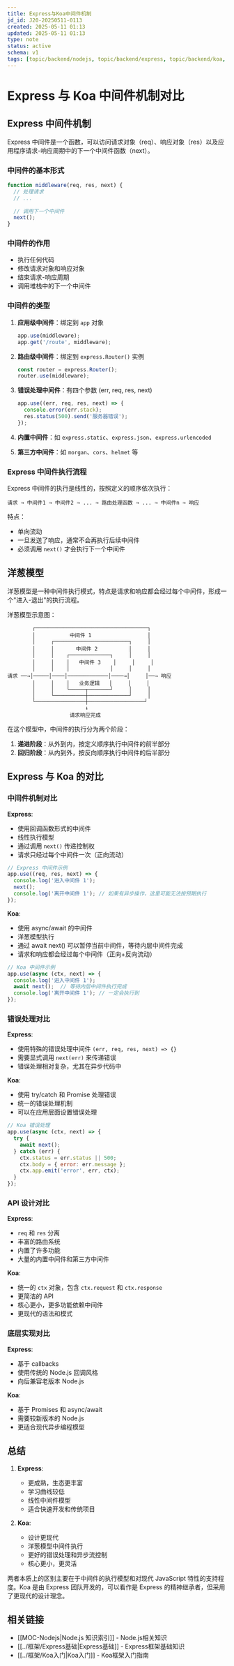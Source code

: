 ```yaml
---
title: Express与Koa中间件机制
jd_id: J20-20250511-0113
created: 2025-05-11 01:13
updated: 2025-05-11 01:13
type: note
status: active
schema: v1
tags: [topic/backend/nodejs, topic/backend/express, topic/backend/koa, topic/architecture]
---
```


# Express 与 Koa 中间件机制对比

## Express 中间件机制

Express 中间件是一个函数，可以访问请求对象（req）、响应对象（res）以及应用程序请求-响应周期中的下一个中间件函数（next）。

### 中间件的基本形式

```javascript
function middleware(req, res, next) {
  // 处理请求
  // ...
  
  // 调用下一个中间件
  next();
}
```

### 中间件的作用

- 执行任何代码
- 修改请求对象和响应对象
- 结束请求-响应周期
- 调用堆栈中的下一个中间件

### 中间件的类型

1. **应用级中间件**：绑定到 `app` 对象
   ```javascript
   app.use(middleware);
   app.get('/route', middleware);
   ```

2. **路由级中间件**：绑定到 `express.Router()` 实例
   ```javascript
   const router = express.Router();
   router.use(middleware);
   ```

3. **错误处理中间件**：有四个参数 (err, req, res, next)
   ```javascript
   app.use((err, req, res, next) => {
     console.error(err.stack);
     res.status(500).send('服务器错误');
   });
   ```

4. **内置中间件**：如 `express.static`、`express.json`、`express.urlencoded`

5. **第三方中间件**：如 `morgan`、`cors`、`helmet` 等

### Express 中间件执行流程

Express 中间件的执行是线性的，按照定义的顺序依次执行：

```
请求 → 中间件1 → 中间件2 → ... → 路由处理函数 → ... → 中间件n → 响应
```

特点：
- 单向流动
- 一旦发送了响应，通常不会再执行后续中间件
- 必须调用 `next()` 才会执行下一个中间件

## 洋葱模型

洋葱模型是一种中间件执行模式，特点是请求和响应都会经过每个中间件，形成一个"进入-退出"的执行流程。

洋葱模型示意图：
```
        ┌────────────────────────────────────┐
        │           中间件 1                  │
        │     ┌────────────────────────┐     │
        │     │       中间件 2          │     │
        │     │    ┌─────────────┐     │     │
        │     │    │   中间件 3    │     │     │
        │     │    │             │     │     │
请求 ──→│─────│────│─────────────│────→│     │──→ 响应
        │     │    │   业务逻辑   │     │     │
        │     │    └─────┬───────┘     │     │
        │     └──────────┼─────────────┘     │
        └────────────────┼──────────────────┘
                         ↓
                    请求响应完成
```

在这个模型中，中间件的执行分为两个阶段：
1. **递进阶段**：从外到内，按定义顺序执行中间件的前半部分
2. **回归阶段**：从内到外，按反向顺序执行中间件的后半部分

## Express 与 Koa 的对比

### 中间件机制对比

**Express**:
- 使用回调函数形式的中间件
- 线性执行模型
- 通过调用 `next()` 传递控制权
- 请求只经过每个中间件一次（正向流动）

```javascript
// Express 中间件示例
app.use((req, res, next) => {
  console.log('进入中间件 1');
  next();
  console.log('离开中间件 1'); // 如果有异步操作，这里可能无法按预期执行
});
```

**Koa**:
- 使用 async/await 的中间件
- 洋葱模型执行
- 通过 await next() 可以暂停当前中间件，等待内层中间件完成
- 请求和响应都会经过每个中间件（正向+反向流动）

```javascript
// Koa 中间件示例
app.use(async (ctx, next) => {
  console.log('进入中间件 1');
  await next();  // 等待内层中间件执行完成
  console.log('离开中间件 1'); // 一定会执行到
});
```

### 错误处理对比

**Express**:
- 使用特殊的错误处理中间件 `(err, req, res, next) => {}`
- 需要显式调用 `next(err)` 来传递错误
- 错误处理相对复杂，尤其在异步代码中

**Koa**:
- 使用 try/catch 和 Promise 处理错误
- 统一的错误处理机制
- 可以在应用层面设置错误处理

```javascript
// Koa 错误处理
app.use(async (ctx, next) => {
  try {
    await next();
  } catch (err) {
    ctx.status = err.status || 500;
    ctx.body = { error: err.message };
    ctx.app.emit('error', err, ctx);
  }
});
```

### API 设计对比

**Express**:
- `req` 和 `res` 分离
- 丰富的路由系统
- 内置了许多功能
- 大量的内置中间件和第三方中间件

**Koa**:
- 统一的 `ctx` 对象，包含 `ctx.request` 和 `ctx.response`
- 更简洁的 API
- 核心更小，更多功能依赖中间件
- 更现代的语法和模式

### 底层实现对比

**Express**:
- 基于 callbacks
- 使用传统的 Node.js 回调风格
- 向后兼容老版本 Node.js

**Koa**:
- 基于 Promises 和 async/await
- 需要较新版本的 Node.js
- 更适合现代异步编程模型

## 总结

1. **Express**:
   - 更成熟，生态更丰富
   - 学习曲线较低
   - 线性中间件模型
   - 适合快速开发和传统项目

2. **Koa**:
   - 设计更现代
   - 洋葱模型中间件执行
   - 更好的错误处理和异步流控制
   - 核心更小，更灵活

两者本质上的区别主要在于中间件的执行模型和对现代 JavaScript 特性的支持程度。Koa 是由 Express 团队开发的，可以看作是 Express 的精神继承者，但采用了更现代的设计理念。

## 相关链接

- [[MOC-Nodejs|Node.js 知识索引]] - Node.js相关知识
- [[../框架/Express基础|Express基础]] - Express框架基础知识
- [[../框架/Koa入门|Koa入门]] - Koa框架入门指南 